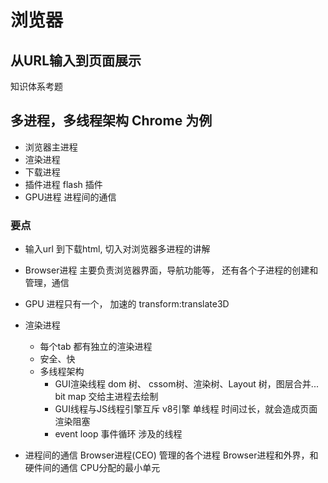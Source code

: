 # 浏览器
## 从URL输入到页面展示
知识体系考题

## 多进程，多线程架构 Chrome 为例
- 浏览器主进程
- 渲染进程
- 下载进程
- 插件进程 flash 插件
- GPU进程
进程间的通信
### 要点
- 输入url 到下载html, 切入对浏览器多进程的讲解
- Browser进程 主要负责浏览器界面，导航功能等，
    还有各个子进程的创建和管理，通信
- GPU 进程只有一个， 加速的
    transform:translate3D
- 渲染进程
  - 每个tab 都有独立的渲染进程
  - 安全、快
  - 多线程架构
      - GUI渲染线程 dom 树、 cssom树、渲染树、Layout 树，图层合并...
      bit map 交给主进程去绘制
      - GUI线程与JS线程引擎互斥 v8引擎 单线程
          时间过长，就会造成页面渲染阻塞
      - event loop 事件循环 涉及的线程


- 进程间的通信
    Browser进程(CEO) 管理的各个进程
    Browser进程和外界，和硬件间的通信
    CPU分配的最小单元